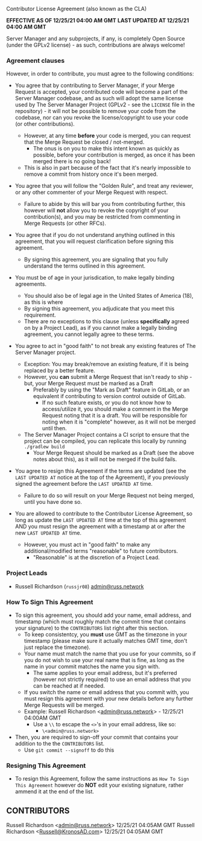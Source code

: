 Contributor License Agreement (also known as the CLA)

**EFFECTIVE AS OF 12/25/21 04:00 AM GMT**
**LAST UPDATED AT 12/25/21 04:00 AM GMT**

Server Manager and any subprojects, if any, is completely Open Source (under the GPLv2 license) - as such, contributions are always welcome!

### Agreement clauses

However, in order to contribute, you must agree to the following conditions:

- You agree that by contributing to Server Manager, if your Merge Request is accepted, your contributed code will become a part of the Server Manager codebase, and as such will adopt the same license used by The Server Manager Project (GPLv2 - see the `LICENSE` file in the repository) - it will not be possible to remove your code from the codebase, nor can you revoke the license/copyright to use your code (or other contributions). 

  - However, at any time **before** your code is merged, you can request that the Merge Request be closed / not-merged.
    - The onus is on you to make this intent known as quickly as possible, before your contribution is merged, as once it has been merged there is no going back! 
  - This is also in part because of the fact that it's nearly impossible to remove a commit from history once it's been merged.

- You agree that you will follow the "Golden Rule", and treat any reviewer, or any other commenter of your Merge Request with respect.
  - Failure to abide by this will bar you from contributing further, this however will **not** allow you to revoke the copyright of your contribution(s), and you may be restricted from commenting in Merge Requests (or other RFCs).

- You agree that if you do not understand anything outlined in this agreement, that you will request clarification before signing this agreement.
  - By signing this agreement, you are signaling that you fully understand the terms outlined in this agreement.

- You must be of age in your jurisdication, to make legally binding agreements.
  - You should also be of legal age in the United States of America (18), as this is where 
  - By signing this agreement, you adjudicate that you meet this requirement.
  - There are no exceptions to this clause (unless **specifically** agreed on by a Project Lead), as if you cannot make a legally binding agreement, you cannot legally agree to these terms. 

- You agree to act in "good faith" to not break any existing features of The Server Manager project.
  - Exception: You may break/remove an existing feature, if it is being replaced by a better feature.
  - However, you **can** submit a Merge Request that isn't ready to ship - but, your Merge Request must be marked as a Draft 
    - Preferably by using the "Mark as Draft" feature in GitLab, or an equivalent if contributing to version control outside of GitLab. 
      - If no such feature exists, or you do not know how to access/utilize it, you should make a comment in the Merge Request noting that it is a draft. You will be responsible for noting  when it is "complete" however, as it will not be merged until then.
  - The Server Manager Project contains a CI script to ensure that the project can be compiled, you can replicate this locally by running `./gradlew build`
    - Your Merge Request should be marked as a Draft (see the above notes about this), as it will not be merged if the build fails.

- You agree to resign this Agreement if the terms are updated (see the `LAST UPDATED AT` notice at the top of the Agreement), if you previously signed the agreement before the `LAST UPDATED AT` time.
  - Failure to do so will result on your Merge Request not being merged, until you have done so.

- You are allowed to contribute to the Contributor License Agreement, so long as update the `LAST UPDATED AT` time at the top of this agreement AND you must resign the agreement with a timestamp at or after the new `LAST UPDATED AT` time.
  - However, you must act in "good faith" to make any additional/modified terms "reasonable" to future contributors.
    - "Reasonable" is at the discretion of a Project Lead.

### Project Leads

- Russell Richardson (`russjr08`) <admin@russ.network>

### How To Sign This Agreement

- To sign this agreement, you should add your name, email address, and timestamp (which must roughly match the commit time that contains your signature) to the `CONTRIBUTORS` list right after this section.
  - To keep consistentcy, you **must** use GMT as the timezone in your timestamp (please make sure it actually matches GMT time, don't just replace the timezone).
  - Your name must match the name that you use for your commits, so if you do not wish to use your real name that is fine, as long as the name in your commit matches the name you sign with.
    - The same applies to your email address, but it's preferred (however not strictly required) to use an email address that you can be reached at if needed.
  - If you switch the name or email address that you commit with, you must resign this agreement with your new details before any further Merge Requests will be merged.
  - Example: Russell Richardson \<admin@russ.network> - 12/25/21 04:00AM GMT
    - Use a `\\` to escape the `<>`'s in your email address, like so:
      - `\<admin@russ.network>`
- Then, you are required to sign-off your commit that contains your addition to the the `CONTRIBUTORS` list.
  - Use `git commit --signoff` to do this

### Resigning This Agreement
- To resign this Agreement, follow the same instructions as `How To Sign This Agreement` however do **NOT** edit your existing signature, rather ammend it at the end of the list.

## CONTRIBUTORS
Russell Richardson \<admin@russ.network> 12/25/21 04:05AM GMT
Russell Richardson \<Russell@KronosAD.com> 12/25/21 04:05AM GMT